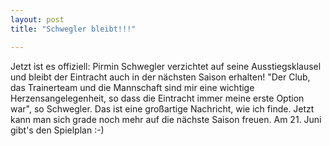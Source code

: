 ```yaml
---
layout: post
title: "Schwegler bleibt!!!"

---
```


Jetzt ist es offiziell: Pirmin Schwegler verzichtet auf seine Ausstiegsklausel und bleibt der Eintracht auch in der nächsten Saison erhalten! "Der Club, das Trainerteam und die Mannschaft sind mir eine wichtige Herzensangelegenheit, so dass die Eintracht immer meine erste Option war", so Schwegler. Das ist eine großartige Nachricht, wie ich finde. Jetzt kann man sich grade noch mehr auf die nächste Saison freuen. Am 21. Juni gibt's den Spielplan :-)


